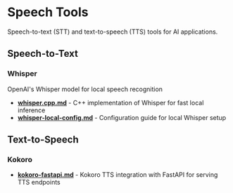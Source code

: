 # Speech Tools

Speech-to-text (STT) and text-to-speech (TTS) tools for AI applications.

## Speech-to-Text

### Whisper
OpenAI's Whisper model for local speech recognition
- **[whisper.cpp.md](whisper.cpp.md)** - C++ implementation of Whisper for fast local inference
- **[whisper-local-config.md](whisper-local-config.md)** - Configuration guide for local Whisper setup

## Text-to-Speech

### Kokoro
- **[kokoro-fastapi.md](kokoro-fastapi.md)** - Kokoro TTS integration with FastAPI for serving TTS endpoints